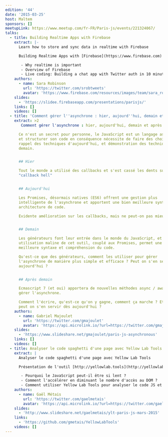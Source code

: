 ```yaml
---
edition: '44'
date: '2015-03-25'
host: Maltem
sponsors: []
meetupLink: https://www.meetup.com/fr-FR/Paris-js/events/221324067/
talks:
  - title: Building Realtime Apps with Firebase
    extract: |-
      Learn how to store and sync data in realtime with Firebase

      Building Realtime Apps with [Firebase](https://www.firebase.com)

       - Why realtime is important
       - Overview of Firebase
       - Live coding: Building a chat app with Twitter auth in 10 minutes
    authors:
      - name: Sara Robinson
        url: 'https://twitter.com/srobtweets'
        avatar: 'https://www.firebase.com/resources/images/team/sara_robinson.jpg'
    slides:
      - 'https://slidee.firebaseapp.com/presentations/parisjs/'
    links: []
    videos: []
  - title: 'Comment gérer l''asynchrone : hier, aujourd''hui, demain et après demain'
    extract: >2
       Comment gérer l'asynchrone : hier, aujourd'hui, demain et après demain

      Ce n'est un secret pour personne, le JavaScript est un langage asynchrone,
      et structurer son code en conséquence nécessite de faire des choix. Rapide
      rappel des techniques d'aujourd'hui, et démonstration des techniques de
      demain.


      ## Hier

      Tout le monde a utilisé des callbacks et s'est cassé les dents sur le
      "callback hell"


      ## Aujourd'hui

      Les Promises, désormais natives (ES6) offrent une gestion plus
      intelligente de l'asynchrone et apportent une bien meilleure syntaxe et
      architecture de code.

      Evidente amélioration sur les callbacks, mais ne peut-on pas mieux faire ?


      ## Demain

      Les générateurs font leur entrée dans le monde du JavaScript, et une
      utilisation maline de cet outil, couplé aux Promises, permet une bien
      meilleure syntaxe et compréhension du code.

      Qu'est-ce que des générateurs, comment les utiliser pour gérer
      l'asynchrone de manière plus simple et efficace ? Peut on s'en servir dès
      aujourd'hui ?


      ## Après demain

      Ecmascript 7 (et oui) apportera de nouvelles méthodes async / await pour
      gérer l'asynchrone.

      Comment l'écrire, qu'est-ce qu'on y gagne, comment ça marche ? Et surtout,
      peut on s'en servir dès aujourd'hui ?
    authors:
      - name: Gabriel Majoulet
        url: 'https://twitter.com/gmajoulet'
        avatar: 'https://api.microlink.io/?url=https://twitter.com/gmajoulet&amps;embed=image.url'
    slides:
      - 'https://www.slideshare.net/gmajoulet/paris-js-asynchronous'
    links: []
    videos: []
  - title: Analyser le code spaghetti d'une page avec Yellow Lab Tools
    extract: |
      Analyser le code spaghetti d'une page avec Yellow Lab Tools

      Présentation de l'outil [http://yellowlab.tools](http://yellowlab.tools)

       - Pourquoi le JavaScript peut-il être si lent ?
       - Comment l'accélérer en diminuant le nombre d'accès au DOM ?
       - Comment utiliser Yellow Lab Tools pour analyser le code JS et trouver des axes d'optimisaiton ?
    authors:
      - name: Gaël Métais
        url: 'https://twitter.com/gaelmetais'
        avatar: 'https://api.microlink.io/?url=https://twitter.com/gaelmetais&amps;embed=image.url'
    slides:
      - 'http://www.slideshare.net/gaelmetais/ylt-paris-js-mars-2015'
    links:
      - 'https://github.com/gmetais/YellowLabTools'
    videos: []
---
```

